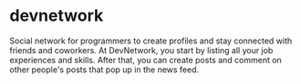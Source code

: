 # devnetwork
Social network for programmers to create profiles and stay connected with friends and coworkers.
At DevNetwork, you start by listing all your job experiences and skills. After that, you can create posts and comment on other people's posts that pop up in the news feed.
